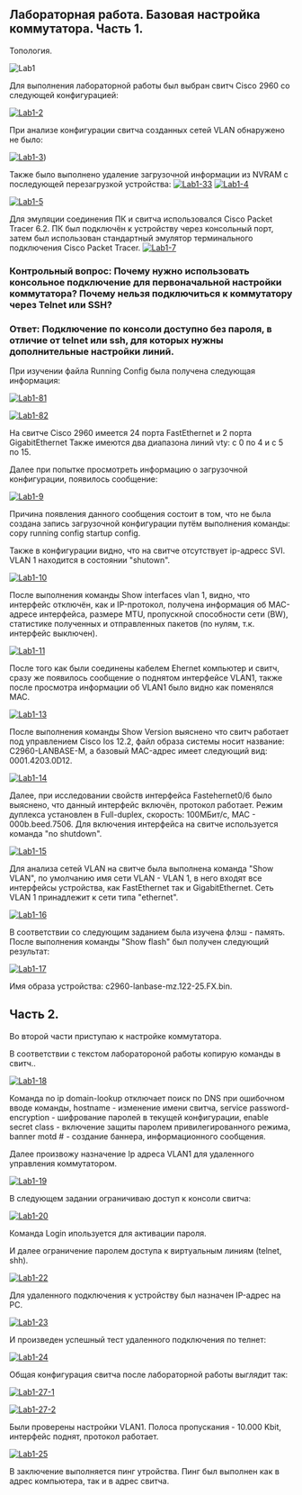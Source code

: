 Лабораторная работа. Базовая настройка коммутатора. Часть 1.
--------------------------------------------------

Топология.

<img src="https://i.ibb.co/FX0VBpK/Lab1.jpg" alt="Lab1" border="0"></a>

Для выполнения лабораторной работы был выбран свитч Cisco 2960 cо следующей конфигурацией:

<a href="https://ibb.co/cx4y8Cq"><img src="https://i.ibb.co/GFzdMtm/Lab1-2.jpg" alt="Lab1-2" border="0"></a>

При анализе конфигурации свитча созданных сетей VLAN обнаружено не было:

<a href="https://ibb.co/Wc3hhq7"><img src="https://i.ibb.co/y8R99GK/Lab1-3.jpg" alt="Lab1-3" border="0"></a>)

Также было выполнено удаление загрузочной информации из NVRAM с последующей перезагрузкой устройства:
<a href="https://ibb.co/5krDV6R"><img src="https://i.ibb.co/8br3V07/Lab1-33.jpg" alt="Lab1-33" border="0"></a>
<a href="https://ibb.co/9Y88Gg4"><img src="https://i.ibb.co/dKWW7Mp/Lab1-4.jpg" alt="Lab1-4" border="0"></a>

<a href="https://ibb.co/ZK7TnQv"><img src="https://i.ibb.co/MpQNYzK/Lab1-5.jpg" alt="Lab1-5" border="0"></a>

Для эмуляции соединения ПК и свитча использовался Cisco Packet Tracer 6.2. ПК был подключён к устройству через консольный порт, затем был использован стандартный эмулятор терминального подключения Cisco Packet Tracer.
<a href="https://ibb.co/Cb6Qkvc"><img src="https://i.ibb.co/sKCq0Qf/Lab1-7.jpg" alt="Lab1-7" border="0"></a>

### Контрольный вопрос: Почему нужно использовать консольное подключение для первоначальной настройки коммутатора? Почему нельзя подключиться к коммутатору через Telnet или SSH? 

### Ответ: Подключение по консоли доступно без пароля, в отличие от telnet или ssh, для которых нужны дополнительные настройки линий.


При изучении файла Running Config была получена следующая информация: 

<a href="https://ibb.co/yNw0ZyX"><img src="https://i.ibb.co/Rgx2s09/Lab1-81.jpg" alt="Lab1-81" border="0"></a>

<a href="https://ibb.co/wRPJpS8"><img src="https://i.ibb.co/mG2vh9d/Lab1-82.jpg" alt="Lab1-82" border="0"></a>

На свитче Cisco 2960 имеется 24 порта FastEthernet и 2 порта GigabitEthernet Также имеются два диапазона линий vty: c 0 по 4 и с 5 по 15.

Далее при попытке просмотреть информацию о загрузочной конфигурации, появилось сообщение: 

<a href="https://imgbb.com/"><img src="https://i.ibb.co/n01bJf1/Lab1-9.jpg" alt="Lab1-9" border="0"></a>

Причина появления данного сообщения состоит в том, что не была создана запись загрузочной конфигурации путём выполнения команды: copy running config startup config.

Также в конфигурации видно, что на свитче отсутствует ip-адресс SVI. VLAN 1 находится в состоянии "shutown".

<a href="https://imgbb.com/"><img src="https://i.ibb.co/d6m8gmh/Lab1-10.jpg" alt="Lab1-10" border="0"></a>

После выполнения команды Show interfaces vlan 1, видно, что интерфейс отключён, как и IP-протокол, получена информация об MAC-адресе интерфейса, размере MTU, пропускной способности сети (BW), статистике полученных и отправленных пакетов (по нулям, т.к. интерфейс выключен).

<a href="https://ibb.co/9VzyXXN"><img src="https://i.ibb.co/ZYtcssV/Lab1-11.jpg" alt="Lab1-11" border="0"></a>

После того как были соединены кабелем Ehernet компьютер и свитч, сразу же появилось сообщение о поднятом интерфейсе VLAN1, также после просмотра информации об VLAN1 было видно как поменялся MAC.

<a href="https://ibb.co/M2tgmSB"><img src="https://i.ibb.co/5MS1P4K/Lab1-13.jpg" alt="Lab1-13" border="0"></a>

После выполнения команды Show Version выяснено что свитч работает под управлением Cisco Ios 12.2, файл образа системы носит название: C2960-LANBASE-M, а базовый MAC-адрес имеет следующий вид: 0001.4203.0D12.

<a href="https://ibb.co/nBYDJ99"><img src="https://i.ibb.co/hc4Kzbb/Lab1-14.jpg" alt="Lab1-14" border="0"></a>

Далее, при исследовании свойств интерфейса Fastehernet0/6 было выяснено, что данный интерфейс включён, протокол работает. Режим дуплекса установлен в Full-duplex, скорость: 100МБит/с, MAC - 000b.beed.7506. Для включения интерфейса на свитче используется команда "no shutdown".

<a href="https://ibb.co/DrFycRP"><img src="https://i.ibb.co/3Rbq6C5/Lab1-15.jpg" alt="Lab1-15" border="0"></a>

Для анализа сетей VLAN на свитче была выполнена команда "Show VLAN", по умолчанию имя сети VLAN - VLAN 1, в него входят все интерфейсы устройства, как FastEthernet так и GigabitEthernet. Сеть VLAN 1 принадлежит к сети  типа "ethernet".

<a href="https://ibb.co/YZ1t8dR"><img src="https://i.ibb.co/JQGz2pB/Lab1-16.jpg" alt="Lab1-16" border="0"></a>

В соответствии со следующим заданием была изучена флэш - память. После выполнения команды "Show flash" был получен следующий результат: 

<a href="https://ibb.co/R0KKPCq"><img src="https://i.ibb.co/r6hhMZV/Lab1-17.jpg" alt="Lab1-17" border="0"></a>

Имя образа устройства: c2960-lanbase-mz.122-25.FX.bin.

## Часть 2.

Во второй части приступаю к настройке коммутатора.

В соответствии с текстом лаборатороной работы копирую команды в свитч..

<a href="https://ibb.co/Kzb8JvW"><img src="https://i.ibb.co/R4YJqwc/Lab1-18.jpg" alt="Lab1-18" border="0"></a>

Команда no ip domain-lookup отключает поиск по DNS при ошибочном вводе команды, hostname - изменение имени свитча, service password-encryption - шифрование паролей в текущей конфигурации, enable secret class - включение защиты паролем привилегированного режима, banner motd # - создание баннера, информационного сообщения.

Далее произвожу назначение Ip адреса VLAN1 для удаленного управления коммутатором.

<a href="https://imgbb.com/"><img src="https://i.ibb.co/HGZ1T3B/Lab1-19.jpg" alt="Lab1-19" border="0"></a>

В следующем задании ограничиваю доступ к консоли свитча: 

<a href="https://imgbb.com/"><img src="https://i.ibb.co/44kNQdH/Lab1-20.jpg" alt="Lab1-20" border="0"></a>

Команда Login ипользуется для активации пароля.

И далее ограничение паролем доступа к виртуальным линиям (telnet, shh).

<a href="https://imgbb.com/"><img src="https://i.ibb.co/2vFJdhV/Lab1-22.jpg" alt="Lab1-22" border="0"></a> 

Для удаленного подключения к устройству был назначен IP-адрес на PC.

<a href="https://ibb.co/8gCQGkW"><img src="https://i.ibb.co/zVMtCdy/Lab1-23.jpg" alt="Lab1-23" border="0"></a>

И произведен успешный тест удаленного подключения по телнет: 

<a href="https://ibb.co/xG8XqYy"><img src="https://i.ibb.co/nf86MBT/Lab1-24.jpg" alt="Lab1-24" border="0"></a>

Общая конфигурация свитча после лабораторной работы выглядит так: 

<a href="https://ibb.co/PGp8ZVj"><img src="https://i.ibb.co/232B7ph/Lab1-27-1.jpg" alt="Lab1-27-1" border="0"></a>

<a href="https://ibb.co/vwWnchY"><img src="https://i.ibb.co/h7Nzgcf/Lab1-27-2.jpg" alt="Lab1-27-2" border="0"></a>


Были проверены настройки VLAN1. Полоса пропускания - 10.000 Kbit, интерфейс поднят, протокол работает.

<a href="https://ibb.co/WtKGG7m"><img src="https://i.ibb.co/RyHYYtR/Lab1-25.jpg" alt="Lab1-25" border="0"></a>

В заключение выполняется пинг утройства. Пинг был выполнен как в адрес компьютера, так и в адрес свитча.
